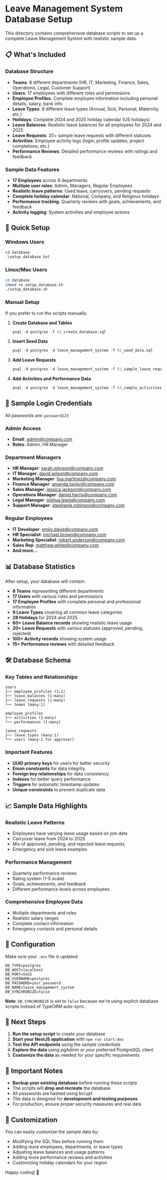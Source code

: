 # Leave Management System Database Setup

This directory contains comprehensive database scripts to set up a complete Leave Management System with realistic sample data.

## 📋 What's Included

### Database Structure
- **Teams**: 8 different departments (HR, IT, Marketing, Finance, Sales, Operations, Legal, Customer Support)
- **Users**: 17 employees with different roles and permissions
- **Employee Profiles**: Complete employee information including personal details, salary, bank info
- **Leave Types**: 9 different leave types (Annual, Sick, Personal, Maternity, etc.)
- **Holidays**: Complete 2024 and 2025 holiday calendar (US holidays)
- **Leave Balances**: Realistic leave balances for all employees for 2024 and 2025
- **Leave Requests**: 20+ sample leave requests with different statuses
- **Activities**: Employee activity logs (login, profile updates, project completions, etc.)
- **Performance Reviews**: Detailed performance reviews with ratings and feedback

### Sample Data Features
- **17 Employees** across 8 departments
- **Multiple user roles**: Admin, Managers, Regular Employees
- **Realistic leave patterns**: Used leave, carryovers, pending requests
- **Complete holiday calendar**: National, Company, and Religious holidays
- **Performance tracking**: Quarterly reviews with goals, achievements, and feedback
- **Activity logging**: System activities and employee actions

## 🚀 Quick Setup

### Windows Users
```powershell
cd database
.\setup_database.bat
```

### Linux/Mac Users
```bash
cd database
chmod +x setup_database.sh
./setup_database.sh
```

### Manual Setup
If you prefer to run the scripts manually:

1. **Create Database and Tables**
   ```sql
   psql -U postgres -f 01_create_database.sql
   ```

2. **Insert Seed Data**
   ```sql
   psql -U postgres -d leave_management_system -f 02_seed_data.sql
   ```

3. **Add Leave Requests**
   ```sql
   psql -U postgres -d leave_management_system -f 03_sample_leave_requests.sql
   ```

4. **Add Activities and Performance Data**
   ```sql
   psql -U postgres -d leave_management_system -f 04_sample_activities_performance.sql
   ```

## 🔐 Sample Login Credentials

All passwords are: `password123`

### Admin Access
- **Email**: admin@company.com
- **Roles**: Admin, HR Manager

### Department Managers
- **HR Manager**: sarah.johnson@company.com
- **IT Manager**: david.wilson@company.com
- **Marketing Manager**: lisa.martinez@company.com
- **Finance Manager**: amanda.taylor@company.com
- **Sales Manager**: jessica.jackson@company.com
- **Operations Manager**: daniel.harris@company.com
- **Legal Manager**: joshua.lewis@company.com
- **Support Manager**: stephanie.robinson@company.com

### Regular Employees
- **IT Developer**: emily.davis@company.com
- **HR Specialist**: michael.brown@company.com
- **Marketing Specialist**: robert.anderson@company.com
- **Sales Rep**: matthew.white@company.com
- **And more...**

## 📊 Database Statistics

After setup, your database will contain:
- **8 Teams** representing different departments
- **17 Users** with various roles and permissions  
- **17 Employee Profiles** with complete personal and professional information
- **9 Leave Types** covering all common leave categories
- **28 Holidays** for 2024 and 2025
- **60+ Leave Balance records** showing realistic leave usage
- **20+ Leave Requests** with various statuses (approved, pending, rejected)
- **100+ Activity records** showing system usage
- **15+ Performance reviews** with detailed feedback

## 🛠️ Database Schema

### Key Tables and Relationships

```
users
├── employee_profiles (1:1)
├── leave_balances (1:many)
├── leave_requests (1:many)
└── teams (many:1)

employee_profiles
├── activities (1:many)
└── performances (1:many)

leave_requests
├── leave_types (many:1)
└── users (many:1 for approver)
```

### Important Features
- **UUID primary keys** for users for better security
- **Enum constraints** for data integrity
- **Foreign key relationships** for data consistency
- **Indexes** for better query performance
- **Triggers** for automatic timestamp updates
- **Unique constraints** to prevent duplicate data

## 📈 Sample Data Highlights

### Realistic Leave Patterns
- Employees have varying leave usage based on join date
- Carryover leave from 2024 to 2025
- Mix of approved, pending, and rejected leave requests
- Emergency and sick leave examples

### Performance Management
- Quarterly performance reviews
- Rating system (1-5 scale)
- Goals, achievements, and feedback
- Different performance levels across employees

### Comprehensive Employee Data
- Multiple departments and roles
- Realistic salary ranges
- Complete contact information
- Emergency contacts and personal details

## 🔧 Configuration

Make sure your `.env` file is updated:
```env
DB_TYPE=postgres
DB_HOST=localhost
DB_PORT=5432
DB_USERNAME=postgres
DB_PASSWORD=your_password
DB_NAME=leave_management_system
DB_SYNCHRONIZE=false
```

**Note**: `DB_SYNCHRONIZE` is set to `false` because we're using explicit database scripts instead of TypeORM auto-sync.

## 🎯 Next Steps

1. **Run the setup script** to create your database
2. **Start your NestJS application** with `npm run start:dev`
3. **Test the API endpoints** using the sample credentials
4. **Explore the data** using pgAdmin or your preferred PostgreSQL client
5. **Customize the data** as needed for your specific requirements

## 🚨 Important Notes

- **Backup your existing database** before running these scripts
- The scripts will **drop and recreate** the database
- All passwords are hashed using bcrypt
- The data is designed for **development and testing purposes**
- For production, ensure proper security measures and real data

## 📝 Customization

You can easily customize the sample data by:
- Modifying the SQL files before running them
- Adding more employees, departments, or leave types
- Adjusting leave balances and usage patterns
- Adding more performance reviews and activities
- Customizing holiday calendars for your region

Happy coding! 🚀
